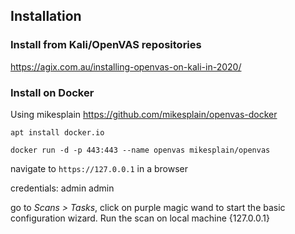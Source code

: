 ## Installation

### Install from Kali/OpenVAS repositories
https://agix.com.au/installing-openvas-on-kali-in-2020/

### Install on Docker 
Using mikesplain
https://github.com/mikesplain/openvas-docker

`apt install docker.io`

`docker run -d -p 443:443 --name openvas mikesplain/openvas`

navigate to `https://127.0.0.1` in a browser

credentials: 
admin
admin

go to *Scans > Tasks*, click on purple magic wand to start the basic configuration wizard. Run the scan on local machine {127.0.0.1}

